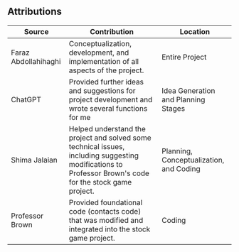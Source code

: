 ## Attributions

| Source           | Contribution                                                                                                                                             | Location                                |
|------------------|----------------------------------------------------------------------------------------------------------------------------------------------------------|-----------------------------------------|
| Faraz Abdollahihaghi | Conceptualization, development, and implementation of all aspects of the project.                                                                        | Entire Project                          |
| ChatGPT          | Provided further ideas and suggestions for project development and wrote several functions for me                                                        | Idea Generation and Planning Stages     |
| Shima Jalaian    | Helped understand the project and solved some technical issues, including suggesting modifications to Professor Brown's code for the stock game project. | Planning, Conceptualization, and Coding |
| Professor Brown  | Provided foundational code (contacts code) that was modified and integrated into the stock game project.                                                 | Coding                                  |
